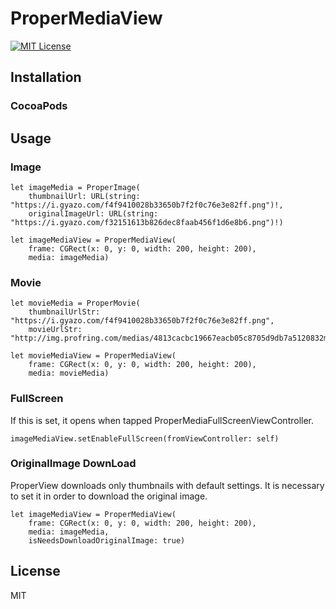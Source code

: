 # ProperMediaView

[![MIT License](http://img.shields.io/badge/license-MIT-blue.svg?style=flat)](LICENSE)

## Installation
### CocoaPods


## Usage
### Image
```
let imageMedia = ProperImage(
	thumbnailUrl: URL(string: "https://i.gyazo.com/f4f9410028b33650b7f2f0c76e3e82ff.png")!,
	originalImageUrl: URL(string: "https://i.gyazo.com/f32151613b826dec8faab456f1d6e8b6.png")!)

let imageMediaView = ProperMediaView(
	frame: CGRect(x: 0, y: 0, width: 200, height: 200), 
	media: imageMedia)
```

### Movie
```
let movieMedia = ProperMovie(
	thumbnailUrlStr: "https://i.gyazo.com/f4f9410028b33650b7f2f0c76e3e82ff.png",
	movieUrlStr: "http://img.profring.com/medias/4813cacbc19667eacb05c8705d9db7a5120832mnKcTmYOH8XiszVsaTMuohH8ovnCXSsH.mp4")

let movieMediaView = ProperMediaView(
	frame: CGRect(x: 0, y: 0, width: 200, height: 200),
	media: movieMedia)
```

### FullScreen
If this is set, it opens when tapped ProperMediaFullScreenViewController.
```
imageMediaView.setEnableFullScreen(fromViewController: self)
```

### OriginalImage DownLoad
ProperView downloads only thumbnails with default settings.
It is necessary to set it in order to download the original image.
```
let imageMediaView = ProperMediaView(
	frame: CGRect(x: 0, y: 0, width: 200, height: 200),
	media: imageMedia,
	isNeedsDownloadOriginalImage: true)
```

## License
MIT


